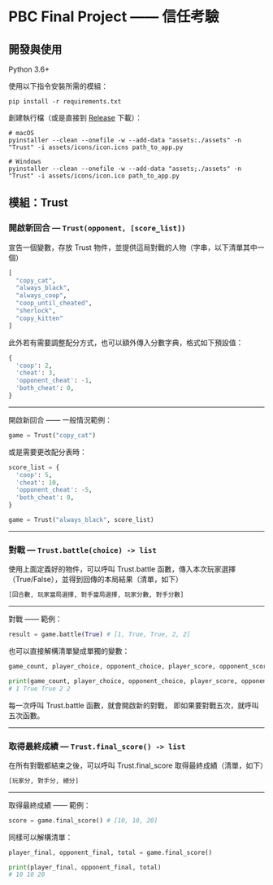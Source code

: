# PBC Final Project —— 信任考驗

<!-- 下載連結圖案
https://img.shields.io/github/downloads/chingweih/PBC-Final-Project/latest/Trust.zip.svg
https://img.shields.io/github/downloads/chingweih/PBC-Final-Project/latest/Trust.exe.svg -->

## 開發與使用

Python 3.6+

使用以下指令安裝所需的模組：

```properties
pip install -r requirements.txt
```

創建執行檔（或是直接到 [Release](https://github.com/chingweih/PBC-Final-Project/releases) 下載）：

```properties
# macOS
pyinstaller --clean --onefile -w --add-data "assets:./assets" -n "Trust" -i assets/icons/icon.icns path_to_app.py

# Windows
pyinstaller --clean --onefile -w --add-data "assets;./assets" -n "Trust" -i assets/icons/icon.ico path_to_app.py
```

## 模組：Trust

### 開啟新回合 — `Trust(opponent, [score_list])`

宣告一個變數，存放 Trust 物件，並提供這局對戰的人物（字串，以下清單其中一個）

```python
[
  "copy_cat",
  "always_black",
  "always_coop",
  "coop_until_cheated",
  "sherlock",
  "copy_kitten"
]
```

此外若有需要調整配分方式，也可以額外傳入分數字典，格式如下預設值：

```python
{
  'coop': 2,
  'cheat': 3,
  'opponent_cheat': -1,
  'both_cheat': 0,
}
```

---

開啟新回合 —— 一般情況範例：

```python
game = Trust("copy_cat")
```

或是需要更改配分表時：

```python
score_list = {
  'coop': 5,
  'cheat': 10,
  'opponent_cheat': -5,
  'both_cheat': 0,
}

game = Trust("always_black", score_list)
```

---

### 對戰 — `Trust.battle(choice) -> list`

使用上面定義好的物件，可以呼叫 Trust.battle 函數，傳入本次玩家選擇（True/False），並得到回傳的本局結果（清單，如下）

```python
[回合數, 玩家當局選擇, 對手當局選擇, 玩家分數, 對手分數]
```

---

對戰 —— 範例：

```python
result = game.battle(True) # [1, True, True, 2, 2]
```

也可以直接解構清單變成單獨的變數：

```python
game_count, player_choice, opponent_choice, player_score, opponent_score = game.battle(True)

print(game_count, player_choice, opponent_choice, player_score, opponent_score)
# 1 True True 2 2
```

每一次呼叫 Trust.battle 函數，就會開啟新的對戰，
即如果要對戰五次，就呼叫五次函數。

---

### 取得最終成績 — `Trust.final_score() -> list`

在所有對戰都結束之後，可以呼叫 Trust.final_score 取得最終成績（清單，如下）

```python
[玩家分, 對手分, 總分]
```

---

取得最終成績 —— 範例：

```python
score = game.final_score() # [10, 10, 20]
```

同樣可以解構清單：

```python
player_final, opponent_final, total = game.final_score()

print(player_final, opponent_final, total)
# 10 10 20
```
